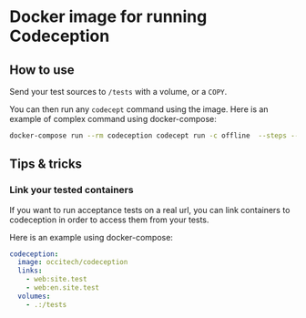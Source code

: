 # Docker image for running Codeception

## How to use

Send your test sources to `/tests` with a volume, or a `COPY`.

You can then run any `codecept` command using the image. Here is an example of complex command using docker-compose:

```bash
docker-compose run --rm codeception codecept run -c offline  --steps --no-ansi
```

## Tips & tricks

### Link your tested containers

If you want to run acceptance tests on a real url, you can link containers to codeception in order to access them from your tests.

Here is an example using docker-compose:

```yml
codeception:
  image: occitech/codeception
  links:
    - web:site.test
    - web:en.site.test
  volumes:
    - .:/tests
```
